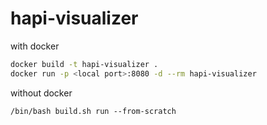 # hapi-visualizer

with docker
```bash
docker build -t hapi-visualizer .
docker run -p <local port>:8080 -d --rm hapi-visualizer
```

without docker
```
/bin/bash build.sh run --from-scratch
``` 
